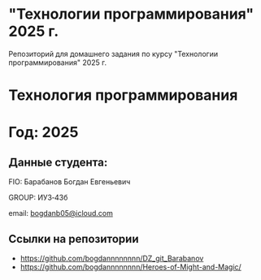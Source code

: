 
# "Технологии программирования" 2025 г.
Репозиторий для домашнего задания по курсу "Технологии программирования" 2025 г.

# Технология программирования
# Год: 2025

## Данные студента:

FIO: Барабанов Богдан Евгеньевич

GROUP: ИУ3‑43б

email: bogdanb05@icloud.com

## Ссылки на репозитории



- https://github.com/bogdannnnnnnn/DZ_git_Barabanov
- https://github.com/bogdannnnnnnn/Heroes-of-Might-and-Magic/

